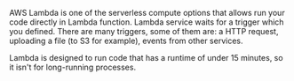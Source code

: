 AWS Lambda is one of the serverless compute options that allows run your code directly in Lambda function.
Lambda service waits for a trigger which you defined. There are many triggers, some of them are: a HTTP request, uploading a file (to S3 for example), events from other services.

Lambda is designed to run code that has a runtime of under 15 minutes, so it isn't for long-running processes.